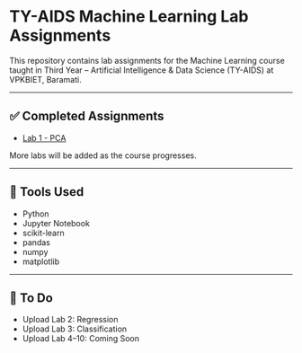 
# TY-AIDS Machine Learning Lab Assignments

This repository contains lab assignments for the Machine Learning course taught in Third Year – Artificial Intelligence & Data Science (TY-AIDS) at VPKBIET, Baramati.

---

## ✅ Completed Assignments

- [Lab 1 - PCA](Lab1/Assignment_1_ML(1).pdf)

More labs will be added as the course progresses.

---

## 📌 Tools Used
- Python
- Jupyter Notebook
- scikit-learn
- pandas
- numpy
- matplotlib

---

## 🔄 To Do
- Upload Lab 2: Regression
- Upload Lab 3: Classification
- Upload Lab 4–10: Coming Soon
